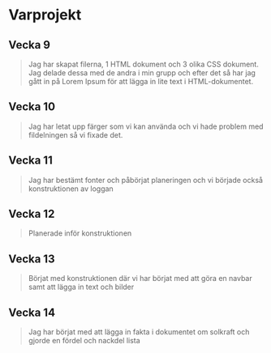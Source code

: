 # Varprojekt

## Vecka 9
>  Jag har skapat filerna, 1 HTML dokument och 3 olika CSS dokument. 
Jag delade dessa med de andra i min grupp och efter det så har jag gått in på Lorem Ipsum för att lägga in lite text i HTML-dokumentet. 

## Vecka 10
> Jag har letat upp färger som vi kan använda och vi hade problem med fildelningen så vi fixade det.

## Vecka 11
> Jag har bestämt fonter och påbörjat planeringen och vi började också konstruktionen av loggan

## Vecka 12
> Planerade inför konstruktionen

## Vecka 13
> Börjat med konstruktionen där vi har börjat med att göra en navbar samt att lägga in text och bilder

## Vecka 14
> Jag har börjat med att lägga in fakta i dokumentet om solkraft och gjorde en fördel och nackdel lista
